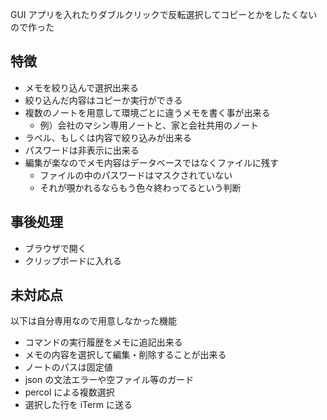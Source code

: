 GUI アプリを入れたりダブルクリックで反転選択してコピーとかをしたくないので作った

## 特徴
+ メモを絞り込んで選択出来る
+ 絞り込んだ内容はコピーか実行ができる
+ 複数のノートを用意して環境ごとに違うメモを書く事が出来る
  + 例）会社のマシン専用ノートと、家と会社共用のノート
+ ラベル、もしくは内容で絞り込みが出来る
+ パスワードは非表示に出来る
+ 編集が楽なのでメモ内容はデータベースではなくファイルに残す
  + ファイルの中のパスワードはマスクされていない
  + それが覗かれるならもう色々終わってるという判断

## 事後処理
+ ブラウザで開く
+ クリップボードに入れる

## 未対応点
以下は自分専用なので用意しなかった機能

+ コマンドの実行履歴をメモに追記出来る
+ メモの内容を選択して編集・削除することが出来る
+ ノートのパスは固定値
+ json の文法エラーや空ファイル等のガード
+ percol による複数選択
+ 選択した行を iTerm に送る
